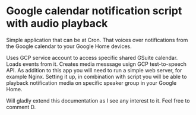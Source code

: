 # Google calendar notification script with audio playback

Simple application that can be at Cron. That voices over notifications from the Google calendar to your Google Home devices.

Uses GCP service account to access specific shared GSuite calendar.
Loads events from it. Creates media messsage usign GCP test-to-speech API.
As addition to this app you will need to run a simple web server, for example Nginx. 
Setting it up, in combination with script you will be able to playback 
notification media on specific speaker group in your Google Home.

Will gladly extend this documentation as I see any interest to it. Feel free to comment
D.
